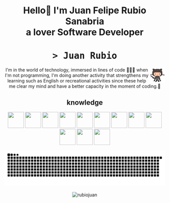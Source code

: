 <h1 align="center">Hello👋 I'm Juan Felipe Rubio Sanabria <br> a lover Software Developer </h1>

<div align="center">
<h1 align="center">
        <samp>&gt; Juan Rubio 
</h1>

<img src="https://raw.githubusercontent.com/lgzarturo/lgzarturo/master/assets/87202985-820dcb80-c2b6-11ea-9f56-7ec461c497c3.gif" alt="GitHub" style="float: right;" align="right"  width="50" height="50"/>

I'm in the world of technology, immersed in lines of code 👨🏻‍🚀 when I'm not programming, I'm doing another activity that strengthens my learning such as English or recreational activities since these help me clear my mind and have a better capacity in the moment of coding.📱

<!DOCTYPE html>
<html lang="en">
<head>
    <meta charset="UTF-8">
    <meta name="viewport" content="width=device-width, initial-scale=1.0">
</head>
<body>
    <h2 align="center">knowledge</h2>
<p align="center">
        
<img src="https://cdn3.iconfinder.com/data/icons/logos-and-brands-adobe/512/267_Python-512.png" width="50" height="50">
<img src="https://upload.wikimedia.org/wikipedia/commons/thumb/3/38/HTML5_Badge.svg/2048px-HTML5_Badge.svg.png" width="50" height="50">
<img src="https://upload.wikimedia.org/wikipedia/commons/thumb/6/62/CSS3_logo.svg/800px-CSS3_logo.svg.png" width="50" height="50">
<img src="https://upload.wikimedia.org/wikipedia/commons/6/6a/JavaScript-logo.png" width="50" height="50">
<img src="https://victorroblesweb.es/wp-content/uploads/2018/04/git.png" width="50" height="50">   
<img src="https://docs.flutterflow.io/logos/logoMark_outlinePrimary_transparent.svg" width="50" height="50">
<img src="https://cdn4.iconfinder.com/data/icons/logos-and-brands/512/181_Java_logo_logos-512.png" width="50" height="50">    
<img src="https://cdn.icon-icons.com/icons2/2699/PNG/512/mysql_logo_icon_169940.png" width="50" height="50">              
<img src="https://upload.wikimedia.org/wikipedia/commons/thumb/7/79/Spring_Boot.svg/640px-Spring_Boot.svg.png" width="50" height="50">    
<img src="https://cdn.iconscout.com/icon/free/png-256/free-postgresql-logo-icon-download-in-svg-png-gif-file-formats--programming-langugae-freebies-pack-logos-icons-1175119.png?f=webp" width="50" height="50"> 
<img src="https://upload.wikimedia.org/wikipedia/commons/thumb/a/a7/React-icon.svg/2300px-React-icon.svg.png" width="50" height="50"> 
<img src="https://img.icons8.com/fluent/512/typescript.png" width="50" height="50"> 


</p>

</body>
</html>
<picture style="jutify">
  <source media="(prefers-color-scheme: dark)" srcset="https://raw.githubusercontent.com/CODE-G-ROOT/CODE-G-ROOT/output/github-contribution-grid-snake-dark.svg">
  <img alt="github contribution grid snake animation" src="https://raw.githubusercontent.com/CODE-G-ROOT/CODE-G-ROOT/output/github-contribution-grid-snake.svg">
</picture>  
<br><br>

<div align="center">
  
<img src="https://github-readme-stats.vercel.app/api/top-langs?username=rubiojuan&show_icons=true&locale=en&layout=compact&theme=algolia&bg_color=0,000000,130F40&border_radius=8&langs_count=20&hide=hack,swift,kotlin,objective-c" alt="rubiojuan" />

</div>
